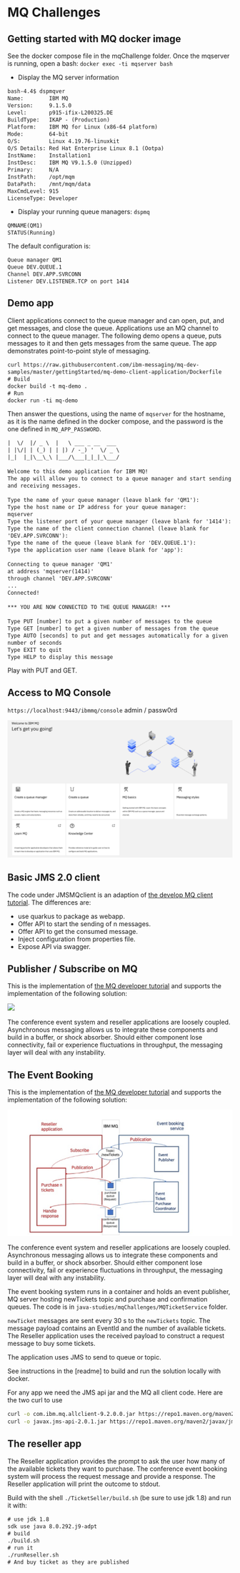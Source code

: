 # MQ Challenges

## Getting started with MQ docker image

See the docker compose file in the mqChallenge folder. Once the mqserver is running, open a bash:  `docker exec -ti mqserver bash`

* Display the MQ server information

```shell
bash-4.4$ dspmqver
Name:        IBM MQ
Version:     9.1.5.0
Level:       p915-ifix-L200325.DE
BuildType:   IKAP - (Production)
Platform:    IBM MQ for Linux (x86-64 platform)
Mode:        64-bit
O/S:         Linux 4.19.76-linuxkit
O/S Details: Red Hat Enterprise Linux 8.1 (Ootpa)
InstName:    Installation1
InstDesc:    IBM MQ V9.1.5.0 (Unzipped)
Primary:     N/A
InstPath:    /opt/mqm
DataPath:    /mnt/mqm/data
MaxCmdLevel: 915
LicenseType: Developer
```

* Display your running queue managers: `dspmq`

```shell
QMNAME(QM1)                                               STATUS(Running)
```

The default configuration is:

```properties
Queue manager QM1
Queue DEV.QUEUE.1
Channel DEV.APP.SVRCONN
Listener DEV.LISTENER.TCP on port 1414
```

## Demo app

Client applications connect to the queue manager and can open, put, and get messages, and close the queue.
Applications use an MQ channel to connect to the queue manager. The following demo 
opens a queue, puts messages to it and then gets messages from the same queue. The app demonstrates point-to-point style of messaging.

```shell
curl https://raw.githubusercontent.com/ibm-messaging/mq-dev-samples/master/gettingStarted/mq-demo-client-application/Dockerfile
# Build
docker build -t mq-demo .
# Run
docker run -ti mq-demo
```

Then answer the questions, using the name of `mqserver` for the hostname, as it is the name defined in the docker compose, and the password is the one defined in `MQ_APP_PASSWORD`.

```
|  \/  |/ _ \  |   \ ___ _ __  ___
| |\/| | (_) | | |) / -_) '  \/ _ \
|_|  |_|\__\_\ |___/\___|_|_|_\___/

Welcome to this demo application for IBM MQ!
The app will allow you to connect to a queue manager and start sending and receiving messages.

Type the name of your queue manager (leave blank for 'QM1'):
Type the host name or IP address for your queue manager:
mqserver
Type the listener port of your queue manager (leave blank for '1414'):
Type the name of the client connection channel (leave blank for 'DEV.APP.SVRCONN'):
Type the name of the queue (leave blank for 'DEV.QUEUE.1'):
Type the application user name (leave blank for 'app'):

Connecting to queue manager 'QM1'
at address 'mqserver(1414)'
through channel 'DEV.APP.SVRCONN'
...
Connected!

*** YOU ARE NOW CONNECTED TO THE QUEUE MANAGER! ***

Type PUT [number] to put a given number of messages to the queue
Type GET [number] to get a given number of messages from the queue
Type AUTO [seconds] to put and get messages automatically for a given number of seconds
Type EXIT to quit
Type HELP to display this message
```

Play with PUT and GET.

## Access to MQ Console

`https://localhost:9443/ibmmq/console`  admin / passw0rd

![](./images/mq-main-page.png)


## Basic JMS 2.0 client

The code under JMSMQclient is an adaption of [the develop MQ client tutorial](https://developer.ibm.com/messaging/learn-mq/mq-tutorials/develop-mq-jms/). The differences are:

* use quarkus to package as webapp.
* Offer API to start the sending of n messages.
* Offer API to get the consumed message.
* Inject configuration from properties file.
* Expose API via swagger.

## Publisher / Subscribe on MQ

This is the implementation of [the MQ developer tutorial](https://developer.ibm.com/messaging/learn-mq/mq-tutorials/mq-dev-challenge/) and supports the implementation of the following solution:

![](https://developer.ibm.com/messaging/wp-content/uploads/sites/18/2018/08/LearnMQbadgeDiag1.png)

The conference event system and reseller applications are loosely coupled. Asynchronous messaging allows us to integrate these components and build in a buffer, or shock absorber. Should either component lose connectivity, fail or experience fluctuations in throughput, the messaging layer will deal with any instability.

## The Event Booking

This is the implementation of [the MQ developer tutorial](https://developer.ibm.com/messaging/learn-mq/mq-tutorials/mq-dev-challenge/) and supports the implementation of the following solution:

![](./images/mq-arch-ticketing.png)

The conference event system and reseller applications are loosely coupled. Asynchronous messaging allows us to integrate
 these components and build in a buffer, or shock absorber. Should either component lose connectivity, fail or experience 
 fluctuations in throughput, the messaging layer will deal with any instability.

The event booking system runs in a container and holds an event publisher, MQ server hosting newTickets topic and purchase 
and confirmation queues. The code is in `java-studies/mqChallenges/MQTicketService` folder.

`newTicket` messages are sent every 30 s to the `newTickets` topic. The message payload contains an EventId and the number of available tickets.
The Reseller application uses the received payload to construct a request message to buy some tickets.

The application uses JMS to send to queue or topic.

See instructions in the [readme] to build and run the solution locally with docker.

For any app we need the JMS api jar and the MQ all client code. Here are the two curl to use

```sh
curl -o com.ibm.mq.allclient-9.2.0.0.jar https://repo1.maven.org/maven2/com/ibm/mq/com.ibm.mq.allclient/9.2.0.0/com.ibm.mq.allclient-9.2.0.0.jar
curl -o javax.jms-api-2.0.1.jar https://repo1.maven.org/maven2/javax/jms/javax.jms-api/2.0.1/javax.jms-api-2.0.1.jar
```


## The reseller app

The Reseller application provides the prompt to ask the user how many of the available tickets they want to purchase.
The conference event booking system will process the request message and provide a response. 
The Reseller application will print the outcome to stdout.

Build with the shell `./TicketSeller/build.sh` (be sure to use jdk 1.8) and run it with:

```shell
# use jdk 1.8
sdk use java 8.0.292.j9-adpt
# build
./build.sh
# run it
./runReseller.sh
# And buy ticket as they are published
```
